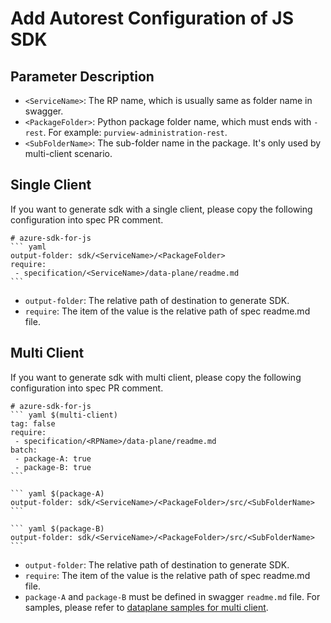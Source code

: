 # Add Autorest Configuration of JS SDK

## Parameter Description

- `<ServiceName>`: The RP name, which is usually same as folder name in swagger.
- `<PackageFolder>`: Python package folder name, which must ends with `-rest`. For example: `purview-administration-rest`.
- `<SubFolderName>`: The sub-folder name in the package. It's only used by multi-client scenario. 

## Single Client
If you want to generate sdk with a single client, please copy the following configuration into spec PR comment.
~~~
# azure-sdk-for-js
``` yaml
output-folder: sdk/<ServiceName>/<PackageFolder>
require:
 - specification/<ServiceName>/data-plane/readme.md
```
~~~
- `output-folder`: The relative path of destination to generate SDK.
- `require`: The item of the value is the relative path of spec readme.md file.

## Multi Client
If you want to generate sdk with multi client, please copy the following configuration into spec PR comment.
~~~
# azure-sdk-for-js
``` yaml $(multi-client)
tag: false
require:
 - specification/<RPName>/data-plane/readme.md
batch:
 - package-A: true
 - package-B: true
```

``` yaml $(package-A)
output-folder: sdk/<ServiceName>/<PackageFolder>/src/<SubFolderName>
```

``` yaml $(package-B)
output-folder: sdk/<ServiceName>/<PackageFolder>/src/<SubFolderName>
```
~~~
- `output-folder`: The relative path of destination to generate SDK.
- `require`: The item of the value is the relative path of spec readme.md file.
- `package-A` and `package-B` must be defined in swagger `readme.md` file. For samples, please refer to [dataplane samples for multi client](../../samplefiles-dp/samplefiles-dp-for-multi-client).
